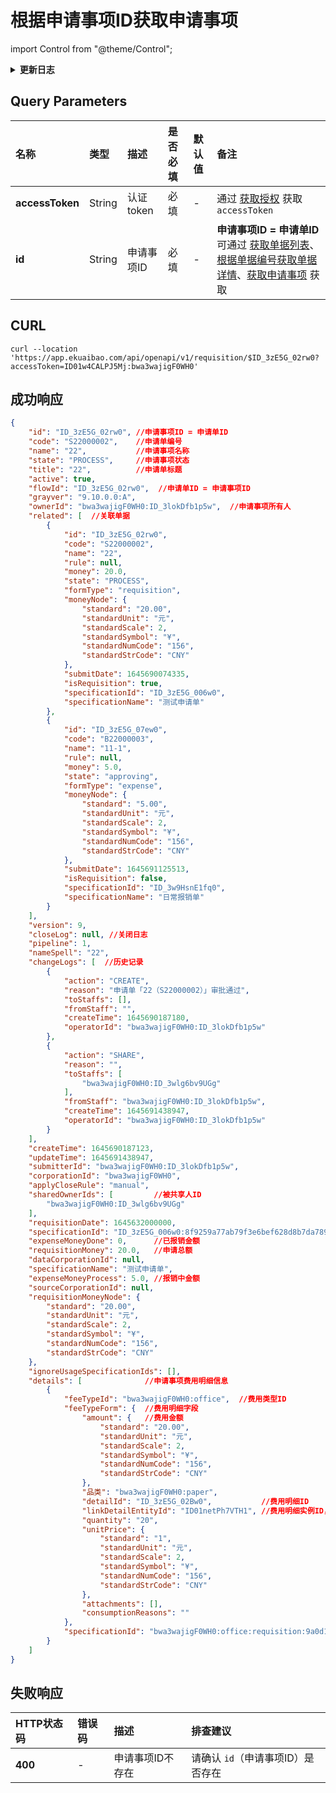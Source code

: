 # 根据申请事项ID获取申请事项

import Control from "@theme/Control";

<Control
method="POST"
url="/api/openapi/v1/requisition/requisition/$`id`"
/>

<details>
  <summary><b>更新日志</b></summary>
  <div>

[**1.15.0**](/docs/open-api/notice/update-log#1150)&emsp;-> 🆕 新增了本接口。

  </div>
</details>

## Query Parameters

| 名称 | 类型 | 描述 | 是否必填 | 默认值 | 备注 |
| :--- | :--- | :--- | :--- |:--- | :--- |
| **accessToken** | String | 认证token | 必填 | - | 通过 [获取授权](/docs/open-api/getting-started/auth) 获取 `accessToken` |
| **id**          | String | 申请事项ID | 必填 | - | **申请事项ID = 申请单ID**<br/>可通过 [获取单据列表](/docs/open-api/flows/get-forms-details-byStaff)、[根据单据编号获取单据详情](/docs/open-api/flows/get-forms-details-byCode)、[获取申请事项](/docs/open-api/flows/get-requisition-all) 获取 |

## CURL
```shell
curl --location 'https://app.ekuaibao.com/api/openapi/v1/requisition/$ID_3zE5G_02rw0?accessToken=ID01w4CALPJ5Mj:bwa3wajigF0WH0'
```

## 成功响应
```json
{
    "id": "ID_3zE5G_02rw0", //申请事项ID = 申请单ID
    "code": "S22000002",    //申请单编号
    "name": "22",           //申请事项名称
    "state": "PROCESS",     //申请事项状态
    "title": "22",          //申请单标题
    "active": true,
    "flowId": "ID_3zE5G_02rw0",  //申请单ID = 申请事项ID
    "grayver": "9.10.0.0:A",
    "ownerId": "bwa3wajigF0WH0:ID_3lokDfb1p5w",  //申请事项所有人
    "related": [  //关联单据
        {
            "id": "ID_3zE5G_02rw0",
            "code": "S22000002",
            "name": "22",
            "rule": null,
            "money": 20.0,
            "state": "PROCESS",
            "formType": "requisition",
            "moneyNode": {
                "standard": "20.00",
                "standardUnit": "元",
                "standardScale": 2,
                "standardSymbol": "¥",
                "standardNumCode": "156",
                "standardStrCode": "CNY"
            },
            "submitDate": 1645690074335,
            "isRequisition": true,
            "specificationId": "ID_3zE5G_006w0",
            "specificationName": "测试申请单"
        },
        {
            "id": "ID_3zE5G_07ew0",
            "code": "B22000003",
            "name": "11-1",
            "rule": null,
            "money": 5.0,
            "state": "approving",
            "formType": "expense",
            "moneyNode": {
                "standard": "5.00",
                "standardUnit": "元",
                "standardScale": 2,
                "standardSymbol": "¥",
                "standardNumCode": "156",
                "standardStrCode": "CNY"
            },
            "submitDate": 1645691125513,
            "isRequisition": false,
            "specificationId": "ID_3w9HsnE1fq0",
            "specificationName": "日常报销单"
        }
    ],
    "version": 9,
    "closeLog": null, //关闭日志
    "pipeline": 1,
    "nameSpell": "22",
    "changeLogs": [  //历史记录
        {
            "action": "CREATE",
            "reason": "申请单「22（S22000002）」审批通过",
            "toStaffs": [],
            "fromStaff": "",
            "createTime": 1645690187180,
            "operatorId": "bwa3wajigF0WH0:ID_3lokDfb1p5w"
        },
        {
            "action": "SHARE",
            "reason": "",
            "toStaffs": [
                "bwa3wajigF0WH0:ID_3wlg6bv9UGg"
            ],
            "fromStaff": "bwa3wajigF0WH0:ID_3lokDfb1p5w",
            "createTime": 1645691438947,
            "operatorId": "bwa3wajigF0WH0:ID_3lokDfb1p5w"
        }
    ],
    "createTime": 1645690187123,
    "updateTime": 1645691438947,
    "submitterId": "bwa3wajigF0WH0:ID_3lokDfb1p5w",
    "corporationId": "bwa3wajigF0WH0",
    "applyCloseRule": "manual",
    "sharedOwnerIds": [         //被共享人ID
        "bwa3wajigF0WH0:ID_3wlg6bv9UGg"
    ],
    "requisitionDate": 1645632000000,
    "specificationId": "ID_3zE5G_006w0:8f9259a77ab79f3e6bef628d8b7da789da1c1c44",
    "expenseMoneyDone": 0,      //已报销金额
    "requisitionMoney": 20.0,   //申请总额
    "dataCorporationId": null,
    "specificationName": "测试申请单",
    "expenseMoneyProcess": 5.0, //报销中金额
    "sourceCorporationId": null,
    "requisitionMoneyNode": {
        "standard": "20.00",
        "standardUnit": "元",
        "standardScale": 2,
        "standardSymbol": "¥",
        "standardNumCode": "156",
        "standardStrCode": "CNY"
    },
    "ignoreUsageSpecificationIds": [],
    "details": [              //申请事项费用明细信息
        {
            "feeTypeId": "bwa3wajigF0WH0:office",  //费用类型ID
            "feeTypeForm": {  //费用明细字段
                "amount": {   //费用金额
                    "standard": "20.00",
                    "standardUnit": "元",
                    "standardScale": 2,
                    "standardSymbol": "¥",
                    "standardNumCode": "156",
                    "standardStrCode": "CNY"
                },
                "品类": "bwa3wajigF0WH0:paper",
                "detailId": "ID_3zE5G_02Bw0",           //费用明细ID
                "linkDetailEntityId": "ID01netPh7VTH1", //费用明细实例ID，用于报销单【按申请明细分别报销】时关联使用
                "quantity": "20",
                "unitPrice": {
                    "standard": "1",
                    "standardUnit": "元",
                    "standardScale": 2,
                    "standardSymbol": "¥",
                    "standardNumCode": "156",
                    "standardStrCode": "CNY"
                },
                "attachments": [],
                "consumptionReasons": ""
            },
            "specificationId": "bwa3wajigF0WH0:office:requisition:9a0d167c9a8deedcca0b39e42ef1a33d19824fa6"  //费用类型模板ID
        }
    ]
}
```

## 失败响应
| HTTP状态码 | 错误码 | 描述 | 排查建议 |
| :--- | :--- | :--- | :--- |
| **400** | - | 申请事项ID不存在 | 请确认 `id`（申请事项ID）是否存在 | 


